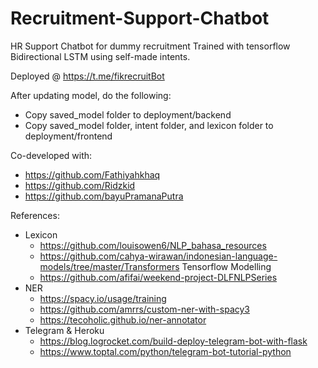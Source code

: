 # Recruitment-Support-Chatbot
HR Support Chatbot for dummy recruitment
Trained with tensorflow Bidirectional LSTM using self-made intents.

Deployed @ https://t.me/fikrecruitBot

After updating model, do the following:
- Copy saved_model folder to deployment/backend
- Copy saved_model folder, intent folder, and lexicon folder to deployment/frontend

Co-developed with:
- https://github.com/Fathiyahkhaq
- https://github.com/Ridzkid
- https://github.com/bayuPramanaPutra

References:
- Lexicon
    - https://github.com/louisowen6/NLP_bahasa_resources
    - https://github.com/cahya-wirawan/indonesian-language-models/tree/master/Transformers
    Tensorflow Modelling
    - https://github.com/afifai/weekend-project-DLFNLPSeries
- NER
    - https://spacy.io/usage/training
    - https://github.com/amrrs/custom-ner-with-spacy3
    - https://tecoholic.github.io/ner-annotator
- Telegram & Heroku
    - https://blog.logrocket.com/build-deploy-telegram-bot-with-flask
    - https://www.toptal.com/python/telegram-bot-tutorial-python
